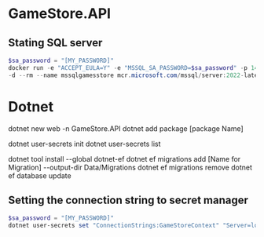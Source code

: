 # GameStore.API

## Stating SQL server
```powershell
$sa_password = "[MY_PASSWORD]"
docker run -e "ACCEPT_EULA=Y" -e "MSSQL_SA_PASSWORD=$sa_password" -p 1433:1433 -v sqlvolume:/var/opt/mssql
-d --rm --name mssqlgamesstore mcr.microsoft.com/mssql/server:2022-latest
```

# Dotnet
dotnet new web -n GameStore.API
dotnet add package [package Name]

dotnet user-secrets init
dotnet user-secrets list

dotnet tool install --global dotnet-ef
dotnet ef migrations add [Name for Migration] --output-dir Data/Migrations
dotnet ef migrations remove
dotnet ef database update

## Setting the connection string to secret manager
```powershell	
$sa_password = "[MY_PASSWORD]"
dotnet user-secrets set "ConnectionStrings:GameStoreContext" "Server=localhost,1433;Database=GameStore;User Id=sa;Password=$sa_password; TrustServerCertificate=True"
```